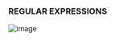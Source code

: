 ### REGULAR EXPRESSIONS 

![image](https://intranet.alxswe.com/images/contents/sysadmin/projects/78/shouting.jpg)
